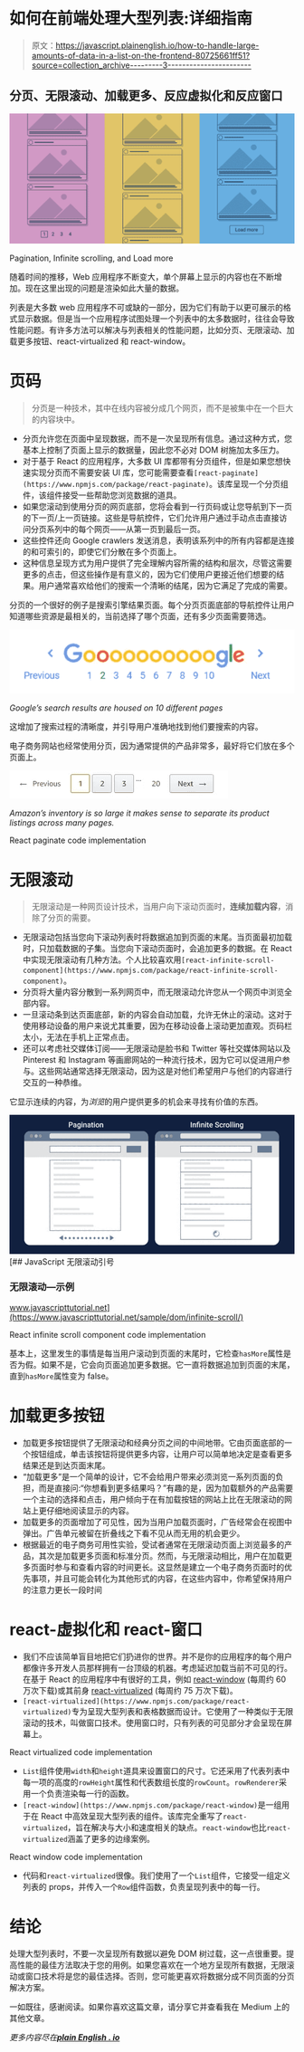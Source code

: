 # 如何在前端处理大型列表:详细指南

> 原文：<https://javascript.plainenglish.io/how-to-handle-large-amounts-of-data-in-a-list-on-the-frontend-80725661ff51?source=collection_archive---------3----------------------->

## 分页、无限滚动、加载更多、反应虚拟化和反应窗口

![](img/6a6a3e7ad158f1f40d6177a2f1df5dc3.png)

Pagination, Infinite scrolling, and Load more

随着时间的推移，Web 应用程序不断变大，单个屏幕上显示的内容也在不断增加。现在这里出现的问题是渲染如此大量的数据。

列表是大多数 web 应用程序不可或缺的一部分，因为它们有助于以更可展示的格式显示数据。但是当一个应用程序试图处理一个列表中的太多数据时，往往会导致性能问题。有许多方法可以解决与列表相关的性能问题，比如分页、无限滚动、加载更多按钮、react-virtualized 和 react-window。

# 页码

> 分页是一种技术，其中在线内容被分成几个网页，而不是被集中在一个巨大的内容块中。

*   分页允许您在页面中呈现数据，而不是一次呈现所有信息。通过这种方式，您基本上控制了页面上显示的数据量，因此您不必对 DOM 树施加太多压力。
*   对于基于 React 的应用程序，大多数 UI 库都带有分页组件，但是如果您想快速实现分页而不需要安装 UI 库，您可能需要查看`[react-paginate](https://www.npmjs.com/package/react-paginate)`。该库呈现一个分页组件，该组件接受一些帮助您浏览数据的道具。
*   如果您滚动到使用分页的网页底部，您将会看到一行页码或让您导航到下一页的下一页/上一页链接。这些是导航控件，它们允许用户通过手动点击直接访问分页系列中的每个网页——从第一页到最后一页。
*   这些控件还向 Google crawlers 发送消息，表明该系列中的所有内容都是连接的和可索引的，即使它们分散在多个页面上。
*   这种信息呈现方式为用户提供了完全理解内容所需的结构和层次，尽管这需要更多的点击，但这些操作是有意义的，因为它们使用户更接近他们想要的结果。用户通常喜欢给他们的搜索一个清晰的结尾，因为它满足了完成的需要。

分页的一个很好的例子是搜索引擎结果页面。每个分页页面底部的导航控件让用户知道哪些资源是最相关的，当前选择了哪个页面，还有多少页面需要筛选。

![](img/814283521c7d54145f11c9cdbedcf456.png)

*Google’s search results are housed on 10 different pages*

这增加了搜索过程的清晰度，并引导用户准确地找到他们要搜索的内容。

电子商务网站也经常使用分页，因为通常提供的产品非常多，最好将它们放在多个页面上。

![](img/49d39ce5ead6bd4bb08b67c3d8072e32.png)

*Amazon’s inventory is so large it makes sense to separate its product listings across many pages.*

React paginate code implementation

# **无限滚动**

> 无限滚动是一种网页设计技术，当用户向下滚动页面时，**连续加载内容**，消除了分页的需要。

*   无限滚动包括当您向下滚动列表时将数据追加到页面的末尾。当页面最初加载时，只加载数据的子集。当您向下滚动页面时，会追加更多的数据。在 React 中实现无限滚动有几种方法。个人比较喜欢用`[react-infinite-scroll-component](https://www.npmjs.com/package/react-infinite-scroll-component)`。
*   分页将大量内容分散到一系列网页中，而无限滚动允许您从一个网页中浏览全部内容。
*   一旦滚动条到达页面底部，新的内容会自动加载，允许无休止的滚动。这对于使用移动设备的用户来说尤其重要，因为在移动设备上滚动更加直观。页码栏太小，无法在手机上正常点击。
*   还可以考虑社交媒体订阅——无限滚动是脸书和 Twitter 等社交媒体网站以及 Pinterest 和 Instagram 等画廊网站的一种流行技术，因为它可以促进用户参与。这些网站通常选择无限滚动，因为这是对他们希望用户与他们的内容进行交互的一种恭维。

它显示连续的内容，为*浏览*的用户提供更多的机会来寻找有价值的东西。

![](img/54b64ecf434c901ade359293b2c3e519.png) [## JavaScript 无限滚动引号

### 无限滚动—示例

www.javascripttutorial.net](https://www.javascripttutorial.net/sample/dom/infinite-scroll/) 

React infinite scroll component code implementation

基本上，这里发生的事情是每当用户滚动到页面的末尾时，它检查`hasMore`属性是否为假。如果不是，它会向页面追加更多数据。它一直将数据追加到页面的末尾，直到`hasMore`属性变为 false。

# 加载更多按钮

*   加载更多按钮提供了无限滚动和经典分页之间的中间地带。它由页面底部的一个按钮组成，单击该按钮将提供更多内容，让用户可以简单地决定是查看更多结果还是到达页面末尾。
*   “加载更多”是一个简单的设计，它不会给用户带来必须浏览一系列页面的负担，而是直接问:“你想看到更多结果吗？”有趣的是，因为加载额外的产品需要一个主动的选择和点击，用户倾向于在有加载按钮的网站上比在无限滚动的网站上更仔细地阅读显示的内容。
*   加载更多的页面增加了可见性，因为当用户加载页面时，广告经常会在视图中弹出。广告单元被留在折叠线之下看不见从而无用的机会更少。
*   根据最近的电子商务可用性实验，受试者通常在无限滚动页面上浏览最多的产品，其次是加载更多页面和标准分页。然而，与无限滚动相比，用户在加载更多页面时参与和查看内容的时间更长。这显然是建立一个电子商务页面时的优先事项，并且可能会转化为其他形式的内容，在这些内容中，你希望保持用户的注意力更长一段时间

# react-虚拟化和 react-窗口

*   我们不应该简单盲目地把它们扔进你的世界。并不是你的应用程序的每个用户都像许多开发人员那样拥有一台顶级的机器。考虑延迟加载当前不可见的行。在基于 React 的应用程序中有很好的工具，例如 [react-window](https://www.npmjs.com/package/react-window) (每周约 60 万次下载)或其前身 [react-virtualized](https://www.npmjs.com/package/react-virtualized) (每周约 75 万次下载)。
*   `[react-virtualized](https://www.npmjs.com/package/react-virtualized)`专为呈现大型列表和表格数据而设计。它使用了一种类似于无限滚动的技术，叫做窗口技术。使用窗口时，只有列表的可见部分才会呈现在屏幕上。

React virtualized code implementation

*   `List`组件使用`width`和`height`道具来设置窗口的尺寸。它还采用了代表列表中每一项的高度的`rowHeight`属性和代表数组长度的`rowCount`。`rowRenderer`采用一个负责渲染每一行的函数。
*   `[react-window](https://www.npmjs.com/package/react-window)`是一组用于在 React 中高效呈现大型列表的组件。该库完全重写了`react-virtualized`，旨在解决与大小和速度相关的缺点。`react-window`也比`react-virtualized`涵盖了更多的边缘案例。

React window code implementation

*   代码和`react-virtualized`很像。我们使用了一个`List`组件，它接受一组定义列表的 props，并传入一个`Row`组件函数，负责呈现列表中的每一行。

# 结论

处理大型列表时，不要一次呈现所有数据以避免 DOM 树过载，这一点很重要。提高性能的最佳方法取决于您的用例。如果您喜欢在一个地方呈现所有数据，无限滚动或窗口技术将是您的最佳选择。否则，您可能更喜欢将数据分成不同页面的分页解决方案。

一如既往，感谢阅读。如果你喜欢这篇文章，请分享它并查看我在 Medium 上的其他文章。

*更多内容尽在*[***plain English . io***](http://plainenglish.io)